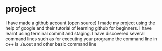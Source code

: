 # project 
I have made a github account (open source) 
I made my project using the help of google and their tutorial of learning github for beginners.
I have learnt using terminal commit and staging. I have discovered several command lines such as for executing your programe the command line in c++ is ./a.out and other basic command line
